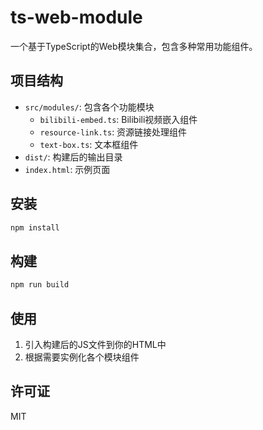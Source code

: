 # ts-web-module

一个基于TypeScript的Web模块集合，包含多种常用功能组件。

## 项目结构

- `src/modules/`: 包含各个功能模块
  - `bilibili-embed.ts`: Bilibili视频嵌入组件
  - `resource-link.ts`: 资源链接处理组件
  - `text-box.ts`: 文本框组件
- `dist/`: 构建后的输出目录
- `index.html`: 示例页面

## 安装

```bash
npm install
```

## 构建

```bash
npm run build
```

## 使用

1. 引入构建后的JS文件到你的HTML中
2. 根据需要实例化各个模块组件

## 许可证

MIT
